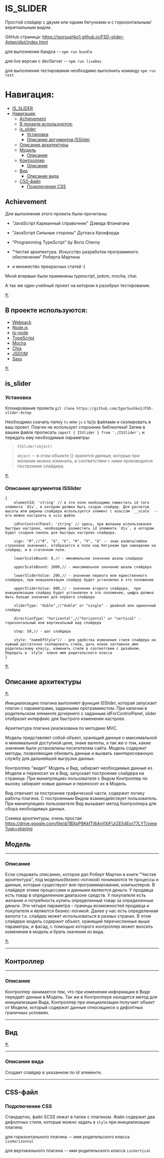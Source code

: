 # IS_SLIDER

Простой слайдер с двумя или одним бегунками и с горизонтальным/вериткальным видом.

GitHub страница: https://igorsushko1.github.io/FSD-slider-4step/dist/index.html

для выполнения бандла -- `npm run bundle`

для live версии с devServer -- `npm run liveDev`

для выполнения тестирования необходимо выполнить команду `npm run test`

# Навигация:

- [IS_SLIDER](#is_slider)
- [Навигация:](#Навигация)
  - [Achievement](#achievement)
  - [В проекте используются:](#В-проекте-используются)
  - [is_slider](#is_slider-1)
    - [Установка](#Установка)
    - [Описание аргументов ISSlider](#Описание-аргументов-isslider)
  - [Описание архитектуры](#Описание-архитектуры)
  - [Модель](#Модель)
    - [Описание](#Описание)
  - [Контроллер](#Контроллер)
    - [Описание](#Описание-1)
  - [Вид](#Вид)
    - [Описание вида](#Описание-вида)
  - [CSS-файл](#css-файл)
    - [Подключение CSS](#Подключение-css)

## Achievement

Для выполнения этого проекта были прочитаны:

- "JavaScript Карманный справочник" Дэвида Флэнагана

- "JavaScript Сильные стороны" Дугласа Крокфорда

- "Programming TypeScript" by Boris Cherny

- "Чистая архитектура. Искусство разработки программного обеспечения" Роберта Мартина

- и множество прекрасных статей :)

Мной впервые были применены typescript, jsdom, mocha, chai.

А так же один учебный проект на котором я разобрал тестирование.

[⇱](#Навигация 'Навигация')

## В проекте используются:

- [Webpack]('https://webpack.js.org/')
- [Node.js]('https://nodejs.org/en/')
- [ts-node]('https://github.com/TypeStrong/ts-node')
- [TypeScript]('https://www.typescriptlang.org/')
- [Mocha]('https://www.npmjs.com/package/mocha')
- [Chia]('https://www.chaijs.com/')
- [JSDOM]('https://www.npmjs.com/package/jsdom')
- [Sass]('https://sass-scss.ru/')

[⇱](#Навигация 'Навигация')

## is_slider

### Установка

Клонирование проекта `git clone https://github.com/IgorSushko1/FSD-slider-4step`

Необходимо скачать папку `ts` или `js` с ts/js файлами и скопировать в ваш проект. Плагин не использует сторонние библиотеки! Затем в вашем файле прописать `import { ISSlider } from './ISSlider';` и передать ему необходимые параметры:

> `ISSlider(object)`
>
> `object` -- в этом объекте {} хранятся данные, которые при желании можно изменить, в соответствии с ними производится построение слайдера.

[⇱](#Навигация 'Навигация')

### Описание аргументов ISSlider

```
{
	elementId: 'string' // в это поле необходимо поместить id того элемента `div`, в котором должен быть создан слайдер. Для расчетов высоты или ширины слайдера используется элемент с классом `__scale` -- его можно настроить в scss файле

	idForControlPanel: 'string' // здесь, при желании использования быстрых настроек, необходимо разместить id элемента `div`, в котором будет создана панель для быстрых настроек слайдера.

	sign: "₽",//"₽", "$", "€", "¥", "Ұ", "£" -- знак валюты(любое строковое значение), отобразится в поле над бегунком при наведении на слайдер, и в статичном поле.

	lowerScaleBound: 0,// - минимальное значение шкалы слайдера

	upperScaleBound: 1000,// - максимальное значение шкалы слайдера

	lowerSliderValue: 200,// - значение первого или единственного слайдера, при инициализации слайдер будет установлен в это положение

	upperSliderValue: 800,// - значение второго слайдера,  при инициализации слайдер будет установлен в это положение, цифра должна быть больше значения для первого слайдера

	sliderType: "duble",//"duble" or "single" - двойной или одиночный слайдер

	directionType: "horizontal",//"horizontal" or "vertical" - горизонтальный или вертикальный вид слайдера

	step: 50,// - шаг слайдера

	style: "nameOfStyle"// - для удобства изменения стиля слайдера на нужный достаточно скопировать стили, дать новое заглавное имя родительскому классу, изменить стили в соответсвии с дизайном. Передать в `style` новое имя родительского класса
}
```

[⇱](#Навигация 'Навигация')

## Описание архитектуры

[⇱](#Навигация 'Навигация')

Инициализацию плагина выполняет функция ISSlider, которая запускает плагин с параметрами, заданными программистом. При наличии в родительском элементе дочернего с заданным idForControlPanel, slider отобразит интерфейс для быстрого изменения настроек.

Архитектура плагина реализована по методике MVC.

Модель представляет собой объект, хранящий данные о максимальной и минимальной доступной цене, знаке валюты, а так же о том, какие значения были установлены посетителем сайта. Модель содержит методы, позволяющие обновить данные и вызвать заинтересованную службу для дальнейшей выгрузки данных.

Контроллер "видит" Модель и Вид, забирает необходимые данные из Модели и переносит их в Вид, запускает построение слайдера на странице. При манипуляциях пользователя с Видом Контроллер по вызову забирает новые данные и переносит их в Модель.

Вид отвечает за построение графической части, содержит логику работы плагина. С построенным Видом взаимодействует пользователь. При манипуляциях пользователя Вид вызывает метод Контроллера для сбора необходимых данных.

Схемка архитектуры, очень простая https://drive.google.com/file/d/1BXpP8KkfTi6AnifXiFUrZE54Eor77LYT/view?usp=sharing

## Модель

---

### Описание

Если следовать описанию, которое дал Роберт Мартин в книге "Чистая архитектура", под моделью(бизнес-логикой) понимаются те процессы и данные, которые существуют вне программирования, компьютеров. В слайдере этими процессами и данными являются деньги. У продавца есть товар в определенном диапазоне средств. У покупателя есть желание и потребность купить определенный товар за определенные деньги. Эти четыре параметра - границы возможностей продавца и покупателя и являются бизнес-логикой. Далее у нас есть определенная валюта т.к. слайдер может использоваться в разных странах. В этом слайдере модель содержит объект, хранящий перечисленные выше параметры, и фасад, с помощью которого контроллер может вносить изменения в модель и брать значения из вида.

[⇱](#Навигация 'Навигация')

---

## Контроллер

---

### Описание

Контроллер занимается тем, что при изменении информации в Виде передаёт данные в Модель. Так же в Контроллере находится метод для инициализации Вида, Контроллер при инициализации получает объект от Модели, который содержит данные относящиеся о дефолтных граничных условиях.

---

## Вид

[⇱](#Навигация 'Навигация')

---

### Описание вида

Создает слайдер в указанном по id элементе.

---

## CSS-файл

### Подключение CSS

Стандартно, файл SCSS лежат в папке с плагином. Файл содержит два дефолтных стиля, которые можно задать в `style` при инициализации плагина:

для горизонтального плагина -- имя родительского класса `issHorizontal`

для вертикального плагина -- имя родительского класса `issVertical`
